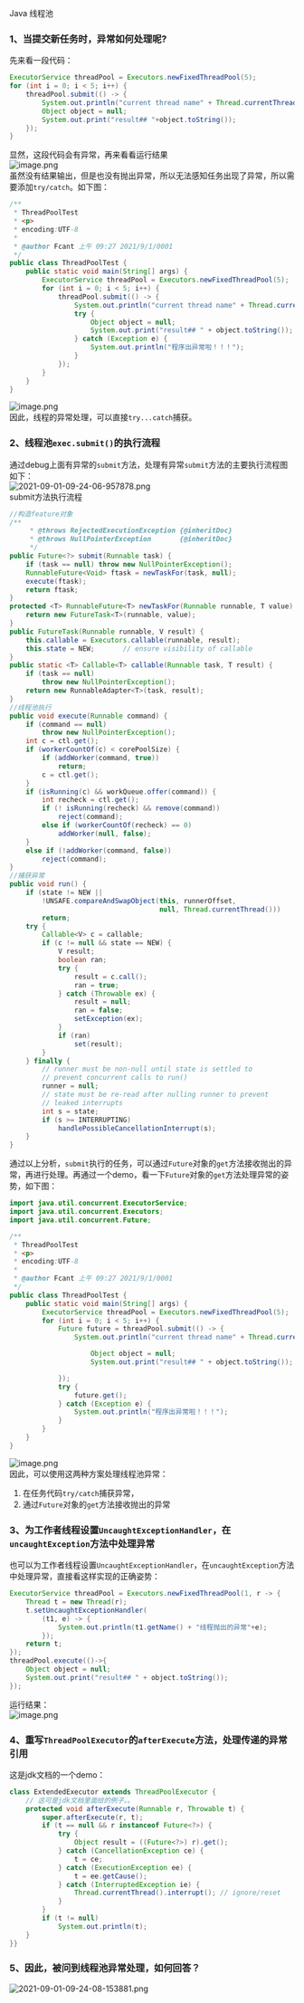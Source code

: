 Java 线程池
<a name="N1vRZ"></a>
### 1、当提交新任务时，异常如何处理呢?
先来看一段代码：
```java
ExecutorService threadPool = Executors.newFixedThreadPool(5);
for (int i = 0; i < 5; i++) {
    threadPool.submit(() -> {
        System.out.println("current thread name" + Thread.currentThread().getName());
        Object object = null;
        System.out.print("result## "+object.toString());
    });
}
```
显然，这段代码会有异常，再来看看运行结果<br />![image.png](https://cdn.nlark.com/yuque/0/2021/png/396745/1630459732522-15313ac7-b9d4-4b78-9a4b-4cf01355cb52.png#clientId=u8160d6de-ba51-4&from=paste&height=331&id=u15989b9d&originHeight=994&originWidth=2743&originalType=binary&ratio=1&rotation=0&showTitle=false&size=159058&status=done&style=shadow&taskId=u01782ba9-3475-4d70-87ad-3685c21d0f4&title=&width=914.3333333333334)<br />虽然没有结果输出，但是也没有抛出异常，所以无法感知任务出现了异常，所以需要添加`try/catch`。如下图：
```java
/**
 * ThreadPoolTest
 * <p>
 * encoding:UTF-8
 *
 * @author Fcant 上午 09:27 2021/9/1/0001
 */
public class ThreadPoolTest {
    public static void main(String[] args) {
        ExecutorService threadPool = Executors.newFixedThreadPool(5);
        for (int i = 0; i < 5; i++) {
            threadPool.submit(() -> {
                System.out.println("current thread name" + Thread.currentThread().getName());
                try {
                    Object object = null;
                    System.out.print("result## " + object.toString());
                } catch (Exception e) {
                    System.out.println("程序出异常啦！！！");
                }
            });
        }
    }
}
```
![image.png](https://cdn.nlark.com/yuque/0/2021/png/396745/1630459868457-9c4e852c-108b-4ce5-b76d-a9420a98d7ff.png#clientId=u8160d6de-ba51-4&from=paste&height=227&id=u12cae088&originHeight=681&originWidth=2898&originalType=binary&ratio=1&rotation=0&showTitle=false&size=195760&status=done&style=shadow&taskId=u6daccd35-0583-42f2-9abe-3e6476e8588&title=&width=966)<br />因此，线程的异常处理，可以直接`try...catch`捕获。
<a name="Kbu1F"></a>
### 2、线程池`exec.submit()`的执行流程
通过debug上面有异常的`submit`方法，处理有异常`submit`方法的主要执行流程图如下：<br />![2021-09-01-09-24-06-957878.png](https://cdn.nlark.com/yuque/0/2021/png/396745/1630459885317-de934748-6e49-4103-83ef-10a24ffd4429.png#clientId=u8160d6de-ba51-4&from=ui&id=u0f23d69b&originHeight=953&originWidth=783&originalType=binary&ratio=1&rotation=0&showTitle=false&size=23080&status=done&style=shadow&taskId=u9d0e4b7b-5fda-4dd2-b27d-ab8e09a0638&title=)<br />submit方法执行流程
```java
//构造feature对象
/**
     * @throws RejectedExecutionException {@inheritDoc}
     * @throws NullPointerException       {@inheritDoc}
     */
public Future<?> submit(Runnable task) {
    if (task == null) throw new NullPointerException();
    RunnableFuture<Void> ftask = newTaskFor(task, null);
    execute(ftask);
    return ftask;
}
protected <T> RunnableFuture<T> newTaskFor(Runnable runnable, T value) {
    return new FutureTask<T>(runnable, value);
}
public FutureTask(Runnable runnable, V result) {
    this.callable = Executors.callable(runnable, result);
    this.state = NEW;       // ensure visibility of callable
}
public static <T> Callable<T> callable(Runnable task, T result) {
    if (task == null)
        throw new NullPointerException();
    return new RunnableAdapter<T>(task, result);
}
//线程池执行
public void execute(Runnable command) {
    if (command == null)
        throw new NullPointerException();
    int c = ctl.get();
    if (workerCountOf(c) < corePoolSize) {
        if (addWorker(command, true))
            return;
        c = ctl.get();
    }
    if (isRunning(c) && workQueue.offer(command)) {
        int recheck = ctl.get();
        if (! isRunning(recheck) && remove(command))
            reject(command);
        else if (workerCountOf(recheck) == 0)
            addWorker(null, false);
    }
    else if (!addWorker(command, false))
        reject(command);
}
//捕获异常
public void run() {
    if (state != NEW ||
        !UNSAFE.compareAndSwapObject(this, runnerOffset,
                                     null, Thread.currentThread()))
        return;
    try {
        Callable<V> c = callable;
        if (c != null && state == NEW) {
            V result;
            boolean ran;
            try {
                result = c.call();
                ran = true;
            } catch (Throwable ex) {
                result = null;
                ran = false;
                setException(ex);
            }
            if (ran)
                set(result);
        }
    } finally {
        // runner must be non-null until state is settled to
        // prevent concurrent calls to run()
        runner = null;
        // state must be re-read after nulling runner to prevent
        // leaked interrupts
        int s = state;
        if (s >= INTERRUPTING)
            handlePossibleCancellationInterrupt(s);
    }
}
```
通过以上分析，`submit`执行的任务，可以通过`Future`对象的`get`方法接收抛出的异常，再进行处理。再通过一个demo，看一下`Future`对象的`get`方法处理异常的姿势，如下图：
```java
import java.util.concurrent.ExecutorService;
import java.util.concurrent.Executors;
import java.util.concurrent.Future;

/**
 * ThreadPoolTest
 * <p>
 * encoding:UTF-8
 *
 * @author Fcant 上午 09:27 2021/9/1/0001
 */
public class ThreadPoolTest {
    public static void main(String[] args) {
        ExecutorService threadPool = Executors.newFixedThreadPool(5);
        for (int i = 0; i < 5; i++) {
            Future future = threadPool.submit(() -> {
                System.out.println("current thread name" + Thread.currentThread().getName());

                    Object object = null;
                    System.out.print("result## " + object.toString());

            });
            try {
                future.get();
            } catch (Exception e) {
                System.out.println("程序出异常啦！！！");
            }
        }
    }
}
```
![image.png](https://cdn.nlark.com/yuque/0/2021/png/396745/1630460063967-035387c2-c402-45c3-ae26-0b987e23f618.png#clientId=u8160d6de-ba51-4&from=paste&height=346&id=u0acaffbc&originHeight=1039&originWidth=2645&originalType=binary&ratio=1&rotation=0&showTitle=false&size=224626&status=done&style=shadow&taskId=u89cdb981-4f03-4529-81fa-90903caab5a&title=&width=881.6666666666666)<br />因此，可以使用这两种方案处理线程池异常：

1. 在任务代码`try/catch`捕获异常，
2. 通过`Future`对象的`get`方法接收抛出的异常
<a name="uTmkS"></a>
### 3、为工作者线程设置`UncaughtExceptionHandler`，在`uncaughtException`方法中处理异常
也可以为工作者线程设置`UncaughtExceptionHandler`，在`uncaughtException`方法中处理异常，直接看这样实现的正确姿势：
```java
ExecutorService threadPool = Executors.newFixedThreadPool(1, r -> {
    Thread t = new Thread(r);
    t.setUncaughtExceptionHandler(
        (t1, e) -> {
            System.out.println(t1.getName() + "线程抛出的异常"+e);
        });
    return t;
});
threadPool.execute(()->{
    Object object = null;
    System.out.print("result## " + object.toString());
});
```
运行结果：<br />![image.png](https://cdn.nlark.com/yuque/0/2021/png/396745/1630460170783-48b56ca4-c5b6-4d92-b89d-c511d7e03dfc.png#clientId=u8160d6de-ba51-4&from=paste&height=344&id=u77673412&originHeight=1033&originWidth=2787&originalType=binary&ratio=1&rotation=0&showTitle=false&size=152386&status=done&style=shadow&taskId=u74f35379-47bb-4390-91da-4da5a57a142&title=&width=929)
<a name="rqS3Y"></a>
### 4、重写`ThreadPoolExecutor`的`afterExecute`方法，处理传递的异常引用
这是jdk文档的一个demo：
```java
class ExtendedExecutor extends ThreadPoolExecutor {
    // 这可是jdk文档里面给的例子。。
    protected void afterExecute(Runnable r, Throwable t) {
        super.afterExecute(r, t);
        if (t == null && r instanceof Future<?>) {
            try {
                Object result = ((Future<?>) r).get();
            } catch (CancellationException ce) {
                t = ce;
            } catch (ExecutionException ee) {
                t = ee.getCause();
            } catch (InterruptedException ie) {
                Thread.currentThread().interrupt(); // ignore/reset
            }
        }
        if (t != null)
            System.out.println(t);
    }
}}
```
<a name="z3EEI"></a>
### 5、因此，被问到线程池异常处理，如何回答？
![2021-09-01-09-24-08-153881.png](https://cdn.nlark.com/yuque/0/2021/png/396745/1630460184474-f3d4a5c7-c5ef-43b2-ae2d-78cd839d221e.png#clientId=u8160d6de-ba51-4&from=ui&id=ue95de99f&originHeight=305&originWidth=1080&originalType=binary&ratio=1&rotation=0&showTitle=false&size=58457&status=done&style=shadow&taskId=u041991cc-14fb-4b1e-aaf0-8ab9437fa0d&title=)
